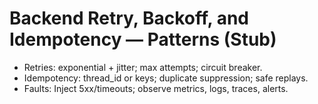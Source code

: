 # Backend Retry, Backoff, and Idempotency — Patterns (Stub)

- Retries: exponential + jitter; max attempts; circuit breaker.
- Idempotency: thread_id or keys; duplicate suppression; safe replays.
- Faults: Inject 5xx/timeouts; observe metrics, logs, traces, alerts.
